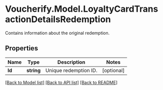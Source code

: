 # Voucherify.Model.LoyaltyCardTransactionDetailsRedemption
Contains information about the original redemption.

## Properties

Name | Type | Description | Notes
------------ | ------------- | ------------- | -------------
**Id** | **string** | Unique redemption ID. | [optional] 

[[Back to Model list]](../README.md#documentation-for-models) [[Back to API list]](../README.md#documentation-for-api-endpoints) [[Back to README]](../README.md)

